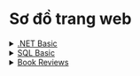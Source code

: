 # Sơ đồ trang web

<details>

<summary><a data-mention href="https://app.gitbook.com/o/ZnO3U2gDjowIXUi3yNwm/s/fiBngnSwaGzPW2BijrhQ/">.NET Basic</a></summary>



</details>

<details>

<summary><a data-mention href="https://app.gitbook.com/o/ZnO3U2gDjowIXUi3yNwm/s/vcps8nG4HDn6s4IZiIWk/">SQL Basic</a></summary>



</details>

<details>

<summary><a data-mention href="https://app.gitbook.com/o/ZnO3U2gDjowIXUi3yNwm/s/BkJg4PSd3eIfPnh5gdHO/">Book Reviews</a></summary>

* [Lời nói đầu](https://app.gitbook.com/s/BkJg4PSd3eIfPnh5gdHO/ "mention")
* [Kinh nghiệm sống](https://app.gitbook.com/s/BkJg4PSd3eIfPnh5gdHO/kinh-nghiem-song "mention")

</details>
